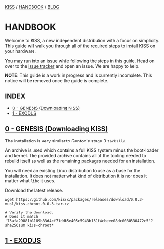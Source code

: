 [KISS](/) / [HANDBOOK](/handbook) / [BLOG](/posts)

# HANDBOOK

Welcome to KISS, a new independent distribution with a focus on simplicity. This guide will walk you through all of the required steps to install KISS on your hardware.

You may run into an issue while following the steps in this guide. Head on over to the [issue tracker](https://github.com/kissx/packages/issues) and open an issue. We are happy to help.

**NOTE**: This guide is a work in progress and is currently incomplete. This notice will be removed once the guide is complete.


## INDEX

<!-- vim-markdown-toc GFM -->

* [0 - GENESIS (Downloading KISS)](#0---genesis-downloading-kiss)
* [1 - EXODUS](#1---exodus)

<!-- vim-markdown-toc -->


## [0 - GENESIS (Downloading KISS)](#0---genesis-downloading-kiss)

The installation is very similar to Gentoo's stage 3 `tarballs`.

An archive is used which contains a full KISS system minus the boot-loader and kernel. The provided archive contains all of the tooling needed to rebuild itself as well as the remaining packages needed for an installation.

You will need an existing Linux distribution to use as a base for the installation. It does not matter what kind of distribution it is nor does it matter what `libc` it uses.

Download the latest release.

```
wget https://github.com/kissx/packages/releases/download/0.0.3-musl/kiss-chroot-0.0.3.tar.xz

# Verify the download.
# Does it match '73afa29881b3189b83d4cf71ddb5e405c5943b131f4cbeee08dc0080330472c5'?
sha256sum kiss-chroot*
```

## [1 - EXODUS](#1---exodus)
